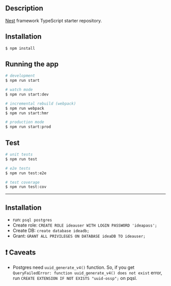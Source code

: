 ## Description

[Nest](https://github.com/nestjs/nest) framework TypeScript starter repository.

## Installation

```bash
$ npm install
```

## Running the app

```bash
# development
$ npm run start

# watch mode
$ npm run start:dev

# incremental rebuild (webpack)
$ npm run webpack
$ npm run start:hmr

# production mode
$ npm run start:prod
```

## Test

```bash
# unit tests
$ npm run test

# e2e tests
$ npm run test:e2e

# test coverage
$ npm run test:cov
```

- - - -
## Installation

* run: `psql postgres`
* Create role: `CREATE ROLE ideauser WITH LOGIN PASSWORD 'ideapass';`
* Create DB: `create database ideadb;`
* Grant: `GRANT ALL PRIVILEGES ON DATABASE ideaDB TO ideauser;`

## :exclamation: Caveats
* Postgres need `uuid_generate_v4()` function. So, if you get `QueryFailedError: function uuid_generate_v4() does not exist` error, run `CREATE EXTENSION IF NOT EXISTS "uuid-ossp";` on pqsl.